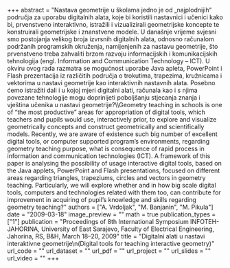 +++
abstract = "Nastava geometrije u školama jedno je od „najplodnijih“ područja za uporabu digitalnih alata, koje bi koristili nastavnici i učenici kako bi, prvenstveno interaktivno, istražili i vizualizirali geometrijske koncepte te konstruirali geometrijske i znanstvene modele. U današnje vrijeme svjesni smo postojanja velikog broja izvrsnih digitalnih alata, odnosno računalom podržanih programskih okruženja, namijenjenih za nastavu geometrije, što prvenstveno treba zahvaliti brzom razvoju informacijskih i komunikacijskih tehnologija (engl. Information and Communication Technology – ICT). U okviru ovog rada razmatra se mogućnost uporabe Java apleta, PowerPoint i Flash prezentacija iz različitih područja o trokutima, trapezima, kružnicama i vektorima u nastavi geometrije kao interaktivnih nastavnih alata. Posebno ćemo istražiti dali i u kojoj mjeri digitalni alati, računala kao i s njima povezane tehnologije mogu doprinijeti poboljšanju stjecanja znanja i vještina učenika u nastavi geometrije?\\\\Geometry teaching in schools is one of “the most productive” areas for appropriation of digital tools, which teachers and pupils would use, interactively prior, to explore and visualize geometrically concepts and construct geometrically and scientifically models. Recently, we are aware of existence such big number of excellent digital tools, or computer supported program’s environments, regarding geometry teaching purpose, what is consequence of rapid process in information and communication technologies (ICT). A framework of this paper is analysing the possibility of usage interactive digital tools, based on the Java applets, PowerPoint and Flash presentations, focused on different areas regarding triangles, trapeziums, circles and vectors in geometry teaching. Particularly, we will explore whether and in how big scale digital tools, computers and technologies related with them too, can contribute for improvement in acquiring of pupil’s knowledge and skills regarding geometry teaching?"
authors = ["A. Vrdoljak", "M. Banjanin", "M. Pikula"]
date = "2009-03-18"
image_preview = ""
math = true
publication_types = ["1"]
publication = "Proceedings of 8th International Symposium INFOTEH-JAHORINA, University of East Sarajevo, Faculty of Electrical Engineering, Jahorina, RS, B&H, March 18–20, 2009"
title = "Digitalni alati u nastavi interaktivne geometrije\\n(Digital tools for teaching interactive geometry)"
url_code = ""
url_dataset = ""
url_pdf = ""
url_project = ""
url_slides = ""
url_video = ""
+++
